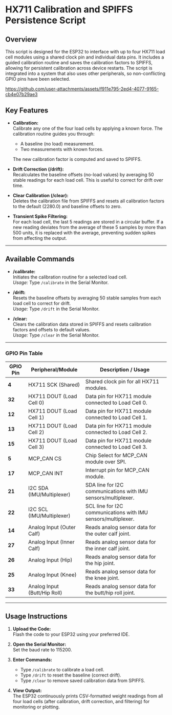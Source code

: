 # HX711 Calibration and SPIFFS Persistence Script

## Overview
This script is designed for the ESP32 to interface with up to four HX711 load cell modules using a shared clock pin and individual data pins. It includes a guided calibration routine and saves the calibration factors to SPIFFS, allowing for persistent calibration across device restarts. The script is integrated into a system that also uses other peripherals, so non-conflicting GPIO pins have been selected.


https://github.com/user-attachments/assets/f911e795-2ed4-4077-9165-cb4e07b29ae3

## Key Features

- **Calibration:**  
  Calibrate any one of the four load cells by applying a known force. The calibration routine guides you through:
  - A baseline (no load) measurement.
  - Two measurements with known forces.
  
  The new calibration factor is computed and saved to SPIFFS.

- **Drift Correction (/drift):**  
  Recalculates the baseline offsets (no-load values) by averaging 50 stable readings for each load cell. This is useful to correct for drift over time.

- **Clear Calibration (/clear):**  
  Deletes the calibration file from SPIFFS and resets all calibration factors to the default (2280.0) and baseline offsets to zero.

- **Transient Spike Filtering:**  
  For each load cell, the last 5 readings are stored in a circular buffer. If a new reading deviates from the average of these 5 samples by more than 500 units, it is replaced with the average, preventing sudden spikes from affecting the output.

---

## Available Commands

- **/calibrate:**  
  Initiates the calibration routine for a selected load cell.  
  _Usage:_ Type `/calibrate` in the Serial Monitor.

- **/drift:**  
  Resets the baseline offsets by averaging 50 stable samples from each load cell to correct for drift.  
  _Usage:_ Type `/drift` in the Serial Monitor.

- **/clear:**  
  Clears the calibration data stored in SPIFFS and resets calibration factors and offsets to default values.  
  _Usage:_ Type `/clear` in the Serial Monitor.

---


### GPIO Pin Table

| GPIO Pin | Peripheral/Module            | Description / Usage                                              |
|----------|------------------------------|------------------------------------------------------------------|
| **4**    | HX711 SCK (Shared)           | Shared clock pin for all HX711 modules.                          |
| **32**   | HX711 DOUT (Load Cell 0)     | Data pin for HX711 module connected to Load Cell 0.              |
| **12**   | HX711 DOUT (Load Cell 1)     | Data pin for HX711 module connected to Load Cell 1.              |
| **13**   | HX711 DOUT (Load Cell 2)     | Data pin for HX711 module connected to Load Cell 2.              |
| **15**   | HX711 DOUT (Load Cell 3)     | Data pin for HX711 module connected to Load Cell 3.              |
| **5**    | MCP_CAN CS                   | Chip Select for MCP_CAN module over SPI.                         |
| **17**   | MCP_CAN INT                  | Interrupt pin for MCP_CAN module.                                |
| **21**   | I2C SDA (IMU/Multiplexer)    | SDA line for I2C communications with IMU sensors/multiplexer.      |
| **22**   | I2C SCL (IMU/Multiplexer)    | SCL line for I2C communications with IMU sensors/multiplexer.      |
| **14**   | Analog Input (Outer Calf)    | Reads analog sensor data for the outer calf joint.               |
| **27**   | Analog Input (Inner Calf)    | Reads analog sensor data for the inner calf joint.               |
| **26**   | Analog Input (Hip)           | Reads analog sensor data for the hip joint.                      |
| **25**   | Analog Input (Knee)          | Reads analog sensor data for the knee joint.                     |
| **33**   | Analog Input (Butt/Hip Roll) | Reads analog sensor data for the butt/hip roll joint.            |

---

## Usage Instructions


1. **Upload the Code:**  
   Flash the code to your ESP32 using your preferred IDE.

2. **Open the Serial Monitor:**  
   Set the baud rate to 115200.

3. **Enter Commands:**  
   - Type `/calibrate` to calibrate a load cell.
   - Type `/drift` to reset the baseline (correct drift).
   - Type `/clear` to remove saved calibration data from SPIFFS.

4. **View Output:**  
   The ESP32 continuously prints CSV-formatted weight readings from all four load cells (after calibration, drift correction, and filtering) for monitoring or plotting.
